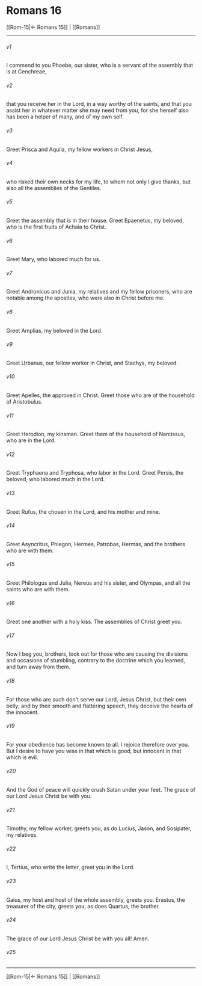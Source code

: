 # Romans 16

[[Rom-15|← Romans 15]] | [[Romans]]
***



###### v1 
I commend to you Phoebe, our sister, who is a servant of the assembly that is at Cenchreae, 

###### v2 
that you receive her in the Lord, in a way worthy of the saints, and that you assist her in whatever matter she may need from you, for she herself also has been a helper of many, and of my own self. 

###### v3 
Greet Prisca and Aquila, my fellow workers in Christ Jesus, 

###### v4 
who risked their own necks for my life, to whom not only I give thanks, but also all the assemblies of the Gentiles. 

###### v5 
Greet the assembly that is in their house. Greet Epaenetus, my beloved, who is the first fruits of Achaia to Christ. 

###### v6 
Greet Mary, who labored much for us. 

###### v7 
Greet Andronicus and Junia, my relatives and my fellow prisoners, who are notable among the apostles, who were also in Christ before me. 

###### v8 
Greet Amplias, my beloved in the Lord. 

###### v9 
Greet Urbanus, our fellow worker in Christ, and Stachys, my beloved. 

###### v10 
Greet Apelles, the approved in Christ. Greet those who are of the household of Aristobulus. 

###### v11 
Greet Herodion, my kinsman. Greet them of the household of Narcissus, who are in the Lord. 

###### v12 
Greet Tryphaena and Tryphosa, who labor in the Lord. Greet Persis, the beloved, who labored much in the Lord. 

###### v13 
Greet Rufus, the chosen in the Lord, and his mother and mine. 

###### v14 
Greet Asyncritus, Phlegon, Hermes, Patrobas, Hermas, and the brothers who are with them. 

###### v15 
Greet Philologus and Julia, Nereus and his sister, and Olympas, and all the saints who are with them. 

###### v16 
Greet one another with a holy kiss. The assemblies of Christ greet you. 

###### v17 
Now I beg you, brothers, look out for those who are causing the divisions and occasions of stumbling, contrary to the doctrine which you learned, and turn away from them. 

###### v18 
For those who are such don't serve our Lord, Jesus Christ, but their own belly; and by their smooth and flattering speech, they deceive the hearts of the innocent. 

###### v19 
For your obedience has become known to all. I rejoice therefore over you. But I desire to have you wise in that which is good, but innocent in that which is evil. 

###### v20 
And the God of peace will quickly crush Satan under your feet. The grace of our Lord Jesus Christ be with you. 

###### v21 
Timothy, my fellow worker, greets you, as do Lucius, Jason, and Sosipater, my relatives. 

###### v22 
I, Tertius, who write the letter, greet you in the Lord. 

###### v23 
Gaius, my host and host of the whole assembly, greets you. Erastus, the treasurer of the city, greets you, as does Quartus, the brother. 

###### v24 
The grace of our Lord Jesus Christ be with you all! Amen. 

###### v25


***
[[Rom-15|← Romans 15]] | [[Romans]]
